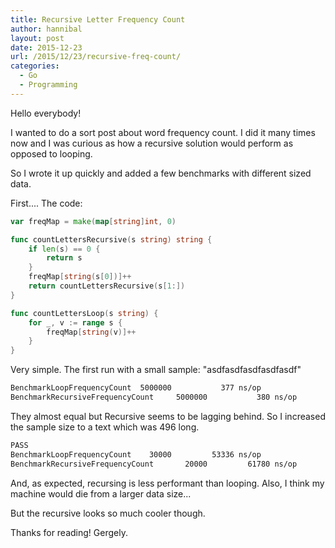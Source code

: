 ```yaml
---
title: Recursive Letter Frequency Count 
author: hannibal
layout: post
date: 2015-12-23
url: /2015/12/23/recursive-freq-count/
categories:
  - Go
  - Programming
---
```


Hello everybody!

I wanted to do a sort post about word frequency count. I did it many times now and I was curious as how a recursive solution would perform as opposed to looping.

So I wrote it up quickly and added a few benchmarks with different sized data. 

First.... The code:

~~~go
var freqMap = make(map[string]int, 0)

func countLettersRecursive(s string) string {
    if len(s) == 0 {
        return s
    }
    freqMap[string(s[0])]++
    return countLettersRecursive(s[1:])
}

func countLettersLoop(s string) {
    for _, v := range s {
        freqMap[string(v)]++
    }
}
~~~

Very simple. The first run with a small sample: "asdfasdfasdfasdfasdf"

~~~bash
BenchmarkLoopFrequencyCount  5000000           377 ns/op
BenchmarkRecursiveFrequencyCount     5000000           380 ns/op
~~~

They almost equal but Recursive seems to be lagging behind. So I increased the sample size to a text which was 496 long.

~~~bash
PASS
BenchmarkLoopFrequencyCount    30000         53336 ns/op
BenchmarkRecursiveFrequencyCount       20000         61780 ns/op
~~~

And, as expected, recursing is less performant than looping. Also, I think my machine would die from a larger data size... 

But the recursive looks so much cooler though.

Thanks for reading!
Gergely.
